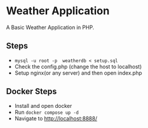 # Weather Application

A Basic Weather Application in PHP.

## Steps

- ```mysql -u root -p  weatherdb < setup.sql```
- Check the config.php (change the host to localhost)
- Setup nginx(or any server) and then open index.php

## Docker Steps

- Install and open docker
- Run ```docker compose up -d```
- Navigate to [http://localhost:8888/](http://localhost:8888/)
